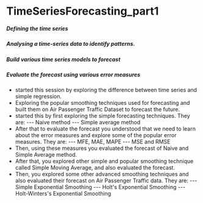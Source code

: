 # TimeSeriesForecasting_part1

##### Defining the time series

##### Analysing a time-series data to identify patterns.

##### Build various time series models to forecast

##### Evaluate the forecast using various error measures

- started this session by exploring the difference between time series and simple regression.
- Exploring the popular smoothing techniques used for forecasting and built them on Air Passenger Traffic Dataset to forecast the future.
- started this by first exploring the simple forecasting techniques. They are:
 --- Naive method
 --- Simple average method
- After that to evaluate the forecast you understood that we need to learn about the error measures and explore some of the popular error measures. They are:
 --- MFE, MAE, MAPE
 --- MSE and RMSE
- Then, using these measures you evaluated the forecast of Naive and Simple Average method.
- After that, you explored other simple and popular smoothing technique called Simple Moving Average, and also evaluated the forecast.
- Then, you explored some other advanced smoothing techniques and also evaluated their forecast on Air Passenger Traffic data. They are:
 --- Simple Exponential Smoothing 
 --- Holt's Exponential Smoothing
 --- Holt-Winters's Exponential Smoothing

